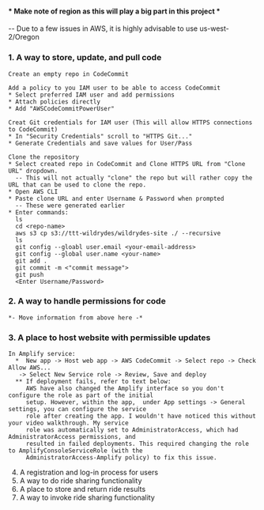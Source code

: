 #### * Make note of region as this will play a big part in this project *
  -- Due to a few issues in AWS, it is highly advisable to use us-west-2/Oregon

### 1. A way to store, update, and pull code
    Create an empty repo in CodeCommit
    
    Add a policy to you IAM user to be able to access CodeCommit
    * Select preferred IAM user and add permissions
    * Attach policies directly
    * Add "AWSCodeCommitPowerUser"
    
    Creat Git credentials for IAM user (This will allow HTTPS connections to CodeCommit)
    * In "Security Credentials" scroll to "HTTPS Git..."
    * Generate Credentials and save values for User/Pass
    
    Clone the repository
    * Select created repo in CodeCommit and Clone HTTPS URL from "Clone URL" dropdown.
      -- This will not actually "clone" the repo but will rather copy the URL that can be used to clone the repo.
    * Open AWS CLI
    * Paste clone URL and enter Username & Password when prompted
      -- These were generated earlier
    * Enter commands:
      ls
      cd <repo-name>
      aws s3 cp s3://ttt-wildrydes/wildrydes-site ./ --recursive
      ls
      git config --gloabl user.email <your-email-address>
      git config --global user.name <your-name>
      git add .
      git commit -m <"commit message">
      git push
      <Enter Username/Password>
      

      
      
    
### 2. A way to handle permissions for code  
    *- Move information from above here -*
    
### 3. A place to host website with permissible updates
    In Amplify service:
      *  New app -> Host web app -> AWS CodeCommit -> Select repo -> Check Allow AWS...
       -> Select New Service role -> Review, Save and deploy
      ** If deployment fails, refer to text below:
         AWS have also changed the Amplify interface so you don't configure the role as part of the initial 
         setup. However, within the app,  under App settings -> General settings, you can configure the service 
         role after creating the app. I wouldn't have noticed this without your video walkthrough. My service 
         role was automatically set to AdministratorAccess, which had AdministratorAccess permissions, and 
         resulted in failed deployments. This required changing the role to AmplifyConsoleServiceRole (with the 
         AdministratorAccess-Amplify policy) to fix this issue.
        
4. A registration and log-in process for users
5. A way to do ride sharing functionality
6. A place to store and return ride results
7. A way to invoke ride sharing functionality

